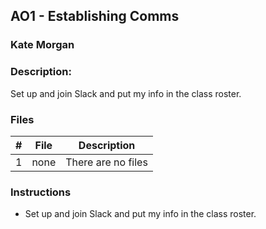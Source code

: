 ## AO1 - Establishing Comms
### Kate Morgan
### Description:

Set up and join Slack and put my info in the class roster.
### Files

|   #   | File             | Description                                        |
| :---: | ---------------- | -------------------------------------------------- |
|   1   | none         | There are no files      |


### Instructions

- Set up and join Slack and put my info in the class roster.